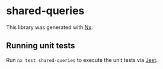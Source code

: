 # shared-queries

This library was generated with [Nx](https://nx.dev).

## Running unit tests

Run `nx test shared-queries` to execute the unit tests via [Jest](https://jestjs.io).
